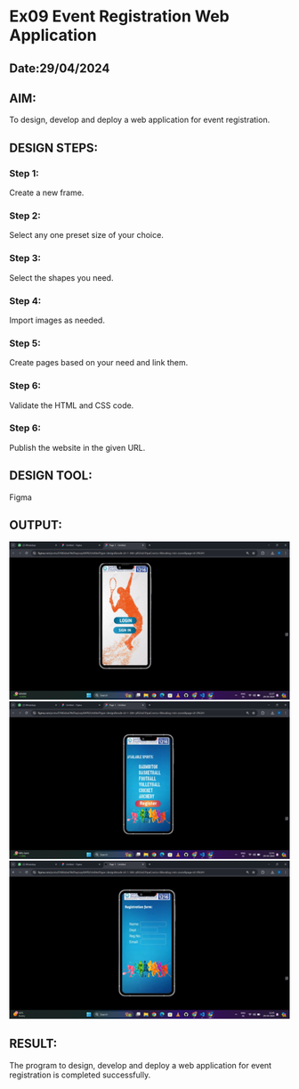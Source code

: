 # Ex09 Event Registration Web Application
## Date:29/04/2024

## AIM:
To design, develop and deploy a web application for event registration.

## DESIGN STEPS:

### Step 1:
Create a new frame.

### Step 2:
Select any one preset size of your choice.

### Step 3:
Select the shapes you need.

### Step 4:
Import images as needed.

### Step 5:
Create pages based on your need and link them.

### Step 6:

Validate the HTML and CSS code.

### Step 6:

Publish the website in the given URL.

## DESIGN TOOL:
Figma

## OUTPUT:
![alt text](<Screenshot (60).png>)
![alt text](<Screenshot (61).png>)
![alt text](<Screenshot (62).png>)

## RESULT:
The program to design, develop and deploy a web application for event registration is completed successfully.
